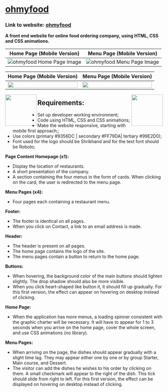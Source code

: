 # [ohmyfood](https://ssaba96.github.io/OhMyFood/)

### Link to website: [ohmyfood](https://ssaba96.github.io/OhMyFood/)

**A front end website for online food ordering company, using HTML, CSS and CSS animations.**

| Home Page (Mobile Version)                                   | Menu Page (Mobile Version)                                   |
| ------------------------------------------------------------ | ------------------------------------------------------------ |
| ![ohmyfood Home Page Image](https://i.imgur.com/55g059v.png) | ![ohmyfood Menu Page Image](https://i.imgur.com/HP4sFa3.png) |

| Home Page (Mobile Version)                                   | Menu Page (Mobile Version)                                   |
| ------------------------------------------------------------ | ------------------------------------------------------------ |
| <img align="left" width="100%" height="100%" top="0" src="https://i.imgur.com/55g059v.png/100/100"> | <img align="right" width="100%" height="100%" src="https://i.imgur.com/HP4sFa3.png/100/100"> |


<img align="left" width="100" height="100" src="https://i.imgur.com/55g059v.png/100/100">
<img align="right" width="100" height="100" src="https://i.imgur.com/HP4sFa3.png/100/100">



## Requirements:

- Set up developer working environment;
- Code using HTML, CSS and CSS animations;
- Make the website responsive, starting with mobile first approach;;
- Use colors (primary #9356DC | secondary #FF79DA| tertiary #99E2D0);
- Font used for the logo should be Shrikhand and for the text font should be Roboto;

**Page Content Homepage (x1):**
- Display the location of restaurants.
- A short presentation of the company.
- A section containing the four menus in the form of cards. When clicking on the card, the user is redirected to the menu page. 

**Menu Pages (x4):**
- Four pages each containing a restaurant menu. 

**Footer:**
- The footer is identical on all pages.
- When you click on Contact, a link to an email address is made. 

**Header:**
- The header is present on all pages.
- The home page contains the logo of the site.
- The menu pages contain a button to return to the home page. 

**Buttons:**
- When hovering, the background color of the main buttons should lighten slightly. The drop shadow should also be more visible.
- When you click heart-shaped like button it, it should fill up gradually. For this first version, the effect can appear on hovering on desktop instead of clicking. 
	
**Home Page:**
- When the application has more menus, a loading spinner consistent with the graphic charter will be necessary. It will have to appear for 1 to 3 seconds when you arrive on the home page, cover the whole screen, and use CSS animations (no library). 

**Menu Pages:**
- When arriving on the page, the dishes should appear gradually with a slight time lag. They may appear either one by one or by group Starter, Main course, and Dessert.
- The visitor can add the dishes he wishes to his order by clicking on them. A small checkmark will appear to the right of the dish. This tick should slide from right to left. For this first version, the effect can be displayed on hovering on desktop instead of clicking.
